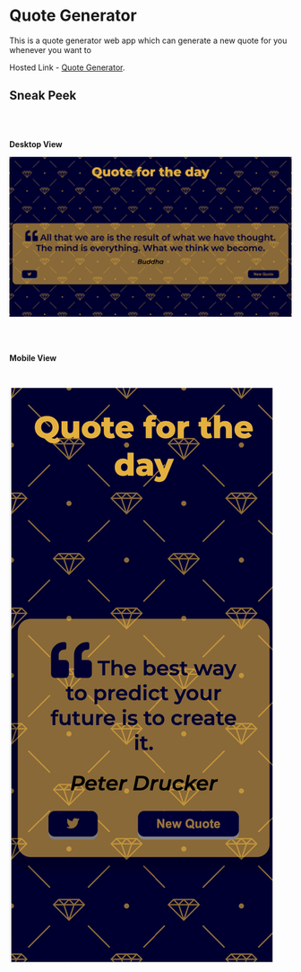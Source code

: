 # Quote Generator

This is a quote generator web app which can generate a new quote for you whenever you want to

Hosted Link - [Quote Generator](https://new-quote.netlify.app/).

## Sneak Peek

<br>
<br>

**Desktop View**
<br>

![desktop-view](images/desktop-view.png)

<br>
<br>

**Mobile View**

<br>

![mobile-view](images/mobile-view.png)

